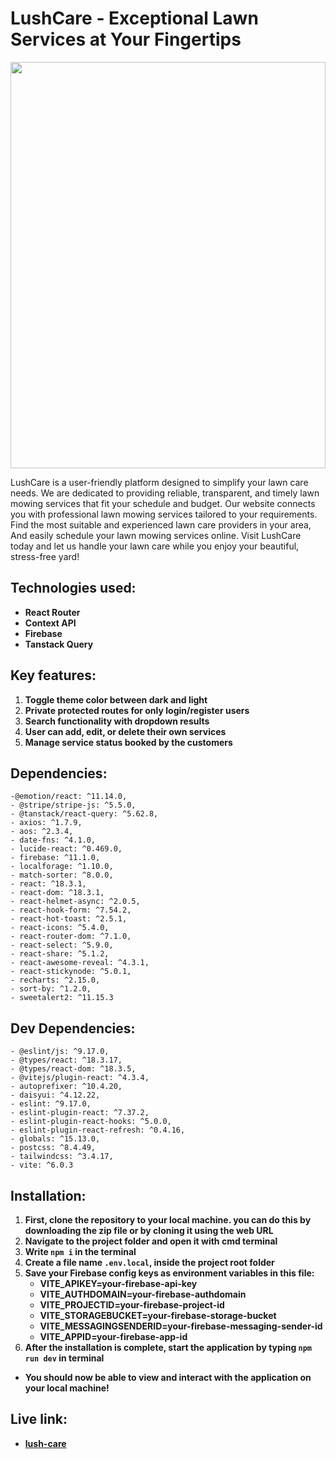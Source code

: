 # LushCare - Exceptional Lawn Services at Your Fingertips
<div align="center">
  <img height="650" width="100%" src="https://i.ibb.co.com/dg0YhZx/lush-care.webp"  />
</div>

LushCare is a user-friendly platform designed to simplify your lawn care needs. We are dedicated to providing reliable, transparent, and timely lawn mowing services that fit your schedule and budget. Our website connects you with professional lawn mowing services tailored to your requirements. Find the most suitable and experienced lawn care providers in your area, And easily schedule your lawn mowing services online. Visit LushCare today and let us handle your lawn care while you enjoy your beautiful, stress-free yard!

## Technologies used:
- **React Router**
- **Context API**
- **Firebase**
- **Tanstack Query**

## Key features:
1. **Toggle theme color between dark and light**
2. **Private protected routes for only login/register users**
3. **Search functionality with dropdown results**
4. **User can add, edit, or delete their own services**
5. **Manage service status booked by the customers**

## Dependencies:
    -@emotion/react: ^11.14.0,
    - @stripe/stripe-js: ^5.5.0,
    - @tanstack/react-query: ^5.62.8,
    - axios: ^1.7.9,
    - aos: ^2.3.4,
    - date-fns: ^4.1.0,
    - lucide-react: ^0.469.0,
    - firebase: ^11.1.0,
    - localforage: ^1.10.0,
    - match-sorter: ^8.0.0,
    - react: ^18.3.1,
    - react-dom: ^18.3.1,
    - react-helmet-async: ^2.0.5,
    - react-hook-form: ^7.54.2,
    - react-hot-toast: ^2.5.1,
    - react-icons: ^5.4.0,
    - react-router-dom: ^7.1.0,
    - react-select: ^5.9.0,
    - react-share: ^5.1.2,
    - react-awesome-reveal: ^4.3.1,
    - react-stickynode: ^5.0.1,
    - recharts: ^2.15.0,
    - sort-by: ^1.2.0,
    - sweetalert2: ^11.15.3

## Dev Dependencies:
    - @eslint/js: ^9.17.0,
    - @types/react: ^18.3.17,
    - @types/react-dom: ^18.3.5,
    - @vitejs/plugin-react: ^4.3.4,
    - autoprefixer: ^10.4.20,
    - daisyui: ^4.12.22,
    - eslint: ^9.17.0,
    - eslint-plugin-react: ^7.37.2,
    - eslint-plugin-react-hooks: ^5.0.0,
    - eslint-plugin-react-refresh: ^0.4.16,
    - globals: ^15.13.0,
    - postcss: ^8.4.49,
    - tailwindcss: ^3.4.17,
    - vite: ^6.0.3


## Installation:
1. **First, clone the repository to your local machine. you can do this by downloading the zip file or by cloning it using the web URL**
2. **Navigate to the project folder and open it with cmd terminal**
3. **Write <code>npm i</code> in the terminal**
4. **Create a file name <code>.env.local</code>, inside the project root folder**
5. **Save your Firebase config keys as environment variables in this file:**
    - **VITE_APIKEY=your-firebase-api-key**
    - **VITE_AUTHDOMAIN=your-firebase-authdomain**
    - **VITE_PROJECTID=your-firebase-project-id**
    - **VITE_STORAGEBUCKET=your-firebase-storage-bucket**
    - **VITE_MESSAGINGSENDERID=your-firebase-messaging-sender-id**
    - **VITE_APPID=your-firebase-app-id**
6. **After the installation is complete, start the application by typing <code>npm run dev</code> in terminal**

- **You should now be able to view and interact with the application on your local machine!**

##  Live link:
- **[lush-care](https://lush-care-f2f32.web.app)**
